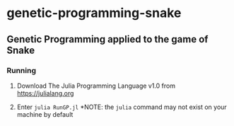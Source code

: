 # genetic-programming-snake
## Genetic Programming applied to the game of Snake

### Running
1. Download The Julia Programming Language v1.0 from https://julialang.org

2. Enter ``` julia RunGP.jl ```
    *NOTE: the ```julia``` command may not exist on your machine by default

